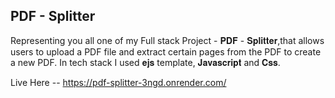 ## PDF - Splitter

Representing you all one of my Full stack Project - 𝐏𝐃𝐅 - 𝐒𝐩𝐥𝐢𝐭𝐭𝐞𝐫,that allows users to upload a PDF file and extract certain pages from the PDF to create a new PDF.
In tech stack I used 𝐞𝐣𝐬 template, 𝐉𝐚𝐯𝐚𝐬𝐜𝐫𝐢𝐩𝐭 and 𝐂𝐬𝐬.

Live Here -- https://pdf-splitter-3ngd.onrender.com/ 

